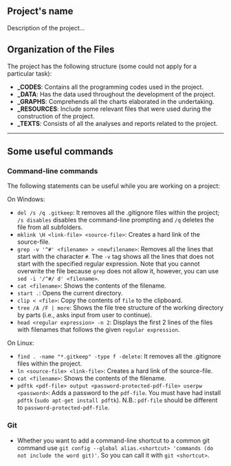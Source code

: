 ##  Project's name

Description of the project...

##  Organization of the Files

The project has the following structure (some could not apply for a particular task):
  * **_CODES**: Contains all the programming codes used in the project.
  * **_DATA**:  Has the data used throughout the development of the project.
  * **_GRAPHS**: Comprehends all the charts elaborated in the undertaking.
  * **_RESOURCES**: Include some relevant files that were used during the construction of the project.
  * **_TEXTS**: Consists of all the analyses and reports related to the project.

---

##  Some useful commands

### Command-line commands

The following statements can be useful while you are working on a project:

On Windows:

* `del /s /q .gitkeep`: It removes all the .gitignore files within the project; `/s disables` disables the command-line prompting and `/q` deletes the file from all subfolders.
* `mklink \H <link-file> <source-file>`: Creates a hard link of the source-file.
* `grep -v '^#' <filename> > <newfilename>`: Removes all the lines that start with the character `#`.  The `-v` tag shows all the lines that does not start with the specified regular expression. Note that you cannot overwrite the file because `grep` does not allow it, however, you can use `sed -i '/^#/ d' <filename>`.
* `cat <filename>`: Shows the contents of the filename.
* `start .`: Opens the current directory.
* `clip < <file>`: Copy the contents of `file` to the clipboard.
* `tree /A /F | more`: Shows the file tree structure of the working directory by parts (i.e., asks input from user to continue).
* `head <regular expression> -n 2`: Displays the first 2 lines of the files with filenames that follows the given `regular expression`.

On Linux:

* `find . -name "*.gitkeep" -type f -delete`: It removes all the .gitignore files within the project.
* `ln <source-file> <link-file>`: Creates a hard link of the source-file.
* `cat <filename>`: Shows the contents of the filename.
* `pdftk <pdf-file> output <password-protected-pdf-file> userpw <password>`: Adds a password to the `pdf-file`.  You must have had install `pdftk` (`sudo apt-get install pdftk`).  N.B.: `pdf-file` should be different to `password-protected-pdf-file`.

### Git

* Whether you want to add a command-line shortcut to a common git command use `git config --global alias.<shortcut> 'commands (do not include the word git)'`. So you can call it with `git <shortcut>`.
